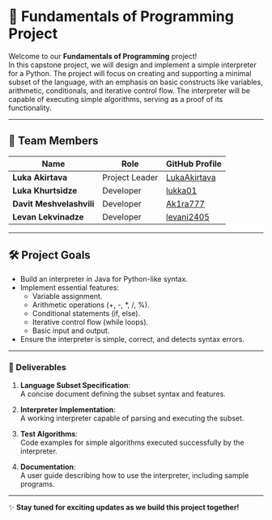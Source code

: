 # 🚀 Fundamentals of Programming Project

Welcome to our **Fundamentals of Programming** project!  
In this capstone project, we will design and implement a simple interpreter 
for a Python. The project will focus on creating and supporting 
a minimal subset of the language, with an emphasis on basic constructs like 
variables, arithmetic, conditionals, and iterative control flow. The interpreter 
will be capable of executing simple algorithms, serving as a proof of its functionality.

---

## 👥 Team Members

| Name                        | Role            | GitHub Profile                                   |
|-----------------------------|-----------------|--------------------------------------------------|
| **Luka Akirtava**           | Project Leader  | [LukaAkirtava](https://github.com/LukaAkirtava)  |
| **Luka Khurtsidze**         | Developer       | [lukka01](https://github.com/lukka01)            |
| **Davit Meshvelashvili**    | Developer       | [Ak1ra777](https://github.com/Ak1ra777)          |
| **Levan Lekvinadze**        | Developer       | [levani2405](https://github.com/levani2405)      |

---

## 🛠️ Project Goals
- Build an interpreter in Java for Python-like syntax.  
- Implement essential features:  
	- Variable assignment.  
	- Arithmetic operations (+, -, *, /, %).  
	- Conditional statements (if, else).  
	- Iterative control flow (while loops).  
	- Basic input and output.
- Ensure the interpreter is simple, correct, and detects syntax errors.  

---

### 🚚 Deliverables
1. **Language Subset Specification**:  
   A concise document defining the subset syntax and features.
   
2. **Interpreter Implementation**:  
   A working interpreter capable of parsing and executing the subset.
   
3. **Test Algorithms**:  
   Code examples for simple algorithms executed successfully by the interpreter.
   
4. **Documentation**:  
   A user guide describing how to use the interpreter, including sample programs.

---

✨ **Stay tuned for exciting updates as we build this project together!**  
